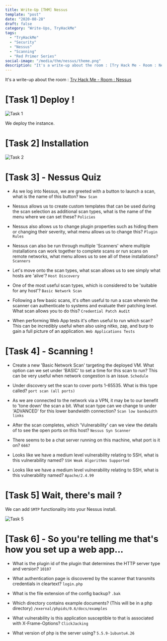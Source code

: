 ```yaml
---
title: Write-Up [THM] Nessus
template: "post"
date: "2020-08-28"
draft: false
category: "Write-Ups, TryHackMe"
tags:
  - "TryHackMe"
  - "Security"
  - "Nessus"
  - "Scanning"
  - "Red Primer Series"
social-image: "/media/thm/nessus/theme.png"
description: "It's a write-up about the room : [Try Hack Me - Room : Nessus](https://tryhackme.com/room/rpnessus)"
---
```


It's a write-up about the room : [Try Hack Me - Room : Nessus](https://tryhackme.com/room/rpnessus)

# [Task 1] Deploy !

![Task 1](/media/thm/nessus/task-1.png)

We deploy the instance.

# [Task 2] Installation

![Task 2](/media/thm/nessus/task-2.png)

# [Task 3] - Nessus Quiz 

* As we log into Nessus, we are greeted with a button to launch a scan, what is the name of this button? `New Scan`

* Nessus allows us to create custom templates that can be used during the scan selection as additional scan types, what is the name of the menu where we can set these? `Policies`

* Nessus also allows us to change plugin properties such as hiding them or changing their severity, what menu allows us to change this? `Plugin Rules`

* Nessus can also be run through multiple 'Scanners' where multiple installations can work together to complete scans or run scans on remote networks, what menu allows us to see all of these installations? `Scanners`

* Let's move onto the scan types, what scan allows us to see simply what hosts are 'alive'? `Host Discovery`

* One of the most useful scan types, which is considered to be 'suitable for any host'? `Basic Network Scan`

* Following a few basic scans, it's often useful to run a scan wherein the scanner can authenticate to systems and evaluate their patching level. What scan allows you to do this? `Credential Patch Audit`

* When performing Web App tests it's often useful to run which scan? This can be incredibly useful when also using nitko, zap, and burp to gain a full picture of an application. `Web Applications Tests`

# [Task 4] - Scanning !

* Create a new 'Basic Network Scan' targeting the deployed VM. What option can we set under 'BASIC' to set a time for this scan to run? This can be very useful when network congestion is an issue. `Schedule`

* Under discovery set the scan to cover ports 1-65535. What is this type called? `port scan (all ports)`

* As we are connected to the network via a VPN, it may be to our benefit to 'tone down' the scan a bit. What scan type can we change to under 'ADVANCED' for this lower bandwidth connection? `Scan low bandwidth links`

* After the scan completes, which 'Vulnerability' can we view the details of to see the open ports on this host? `Nessus Syn Scanner`

* There seems to be a chat server running on this machine, what port is it on? `6667`

* Looks like we have a medium level vulnerability relating to SSH, what is this vulnerability named? `SSH Weak Algorithms Supported`

* Looks like we have a medium level vulnerability relating to SSH, what is this vulnerability named? `Apache/2.4.99`

# [Task 5] Wait, there's mail ?

We can add `SMTP` functionality into your Nessus install.

![Task 5](/media/thm/nessus/task-5.png)

# [Task 6] - So you're telling me that's how you set up a web app...

* What is the plugin id of the plugin that determines the HTTP server type and version? `10107`

* What authentication page is discovered by the scanner that transmits credentials in cleartext? 	`login.php`

* What is the file extension of the config backup? `.bak`

* Which directory contains example documents? (This will be in a php directory) `/exernal/phpids/0.6/docs/examples`

* What vulnerability is this application susceptible to that is associated with X-Frame-Options? `ClickJacking`

* What version of php is the server using? `5.5.9-1ubuntu4.26`
